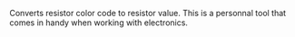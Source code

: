 Converts resistor color code to resistor value. This is a personnal tool that comes in handy when working with electronics.

